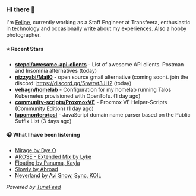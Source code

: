 ### Hi there 👋

I'm [Felipe](https://felipevm.com), currently working as a Staff Engineer at Transfeera, enthusiastic in technology and occasionally write about my experiences. Also a hobby photographer.

#### ⭐ Recent Stars
- **[stepci/awesome-api-clients](https://github.com/stepci/awesome-api-clients)** - List of awesome API clients. Postman and Insomnia alternatives (today)
- **[nizzyabi/Mail0](https://github.com/nizzyabi/Mail0)** - open source gmail alternative (coming soon). join the discord: https://discord.gg/5nwrvt3JH2 (today)
- **[vehagn/homelab](https://github.com/vehagn/homelab)** - Configuration for my homelab running Talos Kubernetes provisioned with OpenTofu. (1 day ago)
- **[community-scripts/ProxmoxVE](https://github.com/community-scripts/ProxmoxVE)** - Proxmox VE Helper-Scripts (Community Edition)  (1 day ago)
- **[lupomontero/psl](https://github.com/lupomontero/psl)** - JavaScript domain name parser based on the Public Suffix List (3 days ago)

#### 🎧 What I have been listening
- [Mirage by Dye O](https://open.spotify.com/track/23OkFq80s4pbMSP33qYTuB)
- [AROSE - Extended Mix by Lyke](https://open.spotify.com/track/15TDCivmjhmQL1VER0cV8L)
- [Floating by Panuma, Kayla](https://open.spotify.com/track/5S7gO8HL9hvYPBxp1nz0Xc)
- [Slowly by Abroad](https://open.spotify.com/track/4R2k0jJXI6KcZjUaSVCWH0)
- [Neverland by Avi Snow, Sync, KOIL](https://open.spotify.com/track/4SG5yceUikHS7sQ3Ugy6c3)

_Powered by [TuneFeed](https://tunefeed.app?ref=github.com)_
